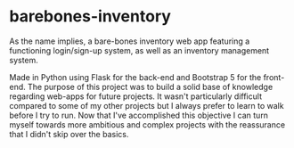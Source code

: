 # barebones-inventory
As the name implies, a bare-bones inventory web app featuring a functioning login/sign-up system, as well as an inventory management system.

Made in Python using Flask for the back-end and Bootstrap 5 for the front-end.
The purpose of this project was to build a solid base of knowledge regarding
web-apps for future projects. It wasn't particularly difficult compared to 
some of my other projects but I always prefer to learn to walk before I 
try to run. Now that I've accomplished this objective I can turn myself towards
more ambitious and complex projects with the reassurance that I didn't skip over the basics.
